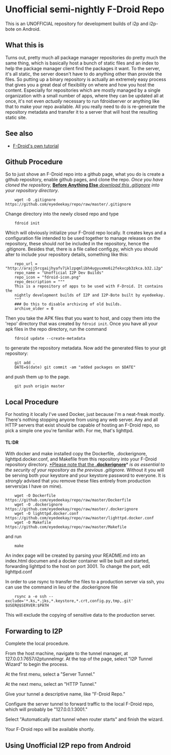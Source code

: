Unofficial semi-nightly F-Droid Repo
====================================

This is an UNOFFICIAL repository for development builds of i2p and i2p-bote on
Android.

What this is
------------

Turns out, pretty much all package manager repositories do pretty much the same
thing, which is basically host a bunch of static files and an index to help the
package manager client find the packages it want. To the server, it's all
static, the server doesn't have to do anything other than provide the files. So
putting up a binary repository is actually an extremely easy process that gives
you a great deal of flexibility on where and how you host the content.
Especially for repositories which are mostly managed by a single organization
with a small number of apps, where they can be updated all at once, it's not
even *actually* necessary to run fdroidserver or anything like that to make your
repo available. All you really need to do is re-generate the repository metadata
and transfer it to a server that will host the resulting static site.

See also
--------

  * [F-Droid's own tutorial](https://f-droid.org/en/docs/Setup_an_F-Droid_App_Repo/)

Github Procedure
----------------

So to just shove an F-Droid repo into a github page, what you do is create a
github repository, enable github pages, and clone the repo. *Once you have*
*cloned the repository,* [**Before Anything Else** *download this .gitignore*](https://github.com/eyedeekay/repo/raw/master/.gitignore)
*into your repository directory*.

        wget -O .gitignore https://github.com/eyedeekay/repo/raw/master/.gitignore

Change directory
into the newly closed repo and type

        fdroid init

Which will obviously initialize your F-Droid repo locally. It creates keys and
a configuration file intended to be used together to manage releases on the
repository, these should *not* be included in the repository, hence the
.gitignore. Besides that, there is a file called config.py, which you should
alter to include your repository details, something like this:

        repo_url = "http://arajj5rcgaijhyafv7iklzpqmlibh4ugyuxmo6i2fekxcpb3zkca.b32.i2p"
        repo_name = "Unofficial I2P Dev Builds"
        repo_icon = "fdroid-icon.png"
        repo_description = """
        This is a repository of apps to be used with F-Droid. It contains the
        nightly development builds of I2P and I2P-Bote built by eyedeekay.
        """
        ### Do this to disable archiving of old builds.
        archive_older = 0

Then you take the APK
files that you want to host, and copy them into the 'repo' directory that was
created by ```fdroid init```. Once you have all your apk files in the repo
directory, run the command

        fdroid update --create-metadata

to generate the repository metadata. Now add the generated files to your git
repository:

        git add .
        DATE=$(date) git commit -am "added packages on $DATE"

and push them up to the page.

        git push origin master

Local Procedure
---------------

For hosting it locally I've used Docker, just because I'm a neat-freak mostly.
There's nothing stopping anyone from using any web server. Any and all HTTP
servers that exist should be capable of hosting an F-Droid repo, so pick a
simple one you're familiar with. For me, that's lighttpd.

#### TL:DR

With docker and make installed copy the Dockerfile, .dockerignore,
lighttpd.docker.conf, and Makefile from this repository into your F-Droid
repository directory. [*Please note that the **.dockerignore**](https://github.com/eyedeekay/repo/raw/master/.gitignore)*
*is as essential to the security of your repository as the previous .gitignore.*
Without it you will be serving both your keystore and your keystore password to
everyone. It is *strongly* advised that you remove these files entirely from
production servers(as I have on mine).

        wget -O Dockerfile https://github.com/eyedeekay/repo/raw/master/Dockerfile
        wget -O .dockerignore https://github.com/eyedeekay/repo/raw/master/.dockerignore
        wget -O lighttpd.docker.conf https://github.com/eyedeekay/repo/raw/master/lighttpd.docker.conf
        wget -O Makefile https://github.com/eyedeekay/repo/raw/master/Makefile

and run

        make

An index page will be created by parsing your README.md into an index.html
documen and a docker container will be built and started, forwarding lighttpd
to the host on port 3001. To change the port, edit lighttpd.conf

In order to use rsync to transfer the files to a production server via ssh, you
can use the command in lieu of the .dockerignore file

        rsync a -e ssh --exclude='*.ks,*.jks,*.keystore,*.crt,config.py,tmp,.git' $USER@$SERVER:$PATH

This will exclude the copying of sensitive data to the production server.

Forwarding to I2P
-----------------

Complete the local procedure.

From the host machine, navigate to the tunnel manager, at
127.0.0.1:7657/i2ptunnelmgr. At the top of the page, select "I2P Tunnel Wizard"
to begin the process.

At the first menu, select a "Server Tunnel."

At the next menu, select an "HTTP Tunnel."

Give your tunnel a descriptive name, like "F-Droid Repo."

Configure the server tunnel to forward traffic to the local F-Droid repo, which
will probably be "127.0.0.1:3001."

Select "Automatically start tunnel when router starts" and finish the wizard.

Your F-Droid repo will be available shortly.

Using Unofficial I2P repo from Android
--------------------------------------

